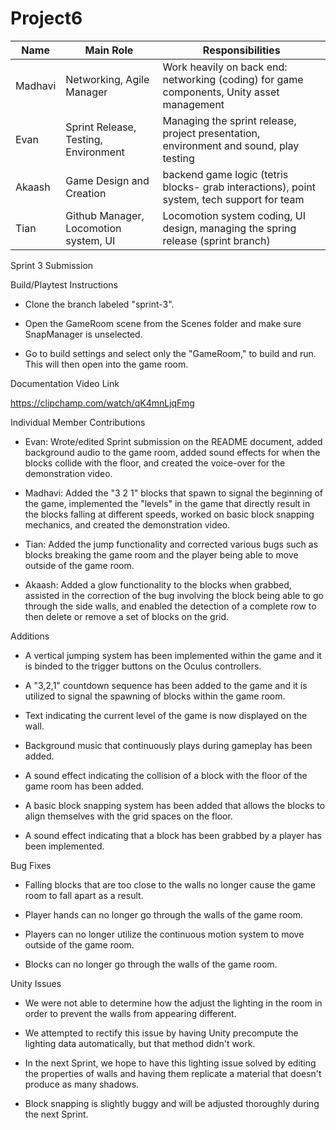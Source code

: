 # Project6

Name | Main Role | Responsibilities 
--- | --- | ---
Madhavi | Networking, Agile Manager | Work heavily on back end: networking (coding) for game components, Unity asset management
Evan | Sprint Release, Testing, Environment | Managing the sprint release, project presentation, environment and sound, play testing
Akaash | Game Design and Creation | backend game logic (tetris blocks- grab interactions), point system, tech support for team
Tian | Github Manager, Locomotion system, UI | Locomotion system coding, UI design, managing the spring release (sprint branch)

Sprint 3 Submission 

Build/Playtest Instructions

- Clone the branch labeled "sprint-3".

- Open the GameRoom scene from the Scenes folder and make sure SnapManager is unselected.

- Go to build settings and select only the "GameRoom," to build and run. This will then open into the game room. 

Documentation Video Link

https://clipchamp.com/watch/qK4mnLjqFmg

Individual Member Contributions

- Evan: Wrote/edited Sprint submission on the README document, added background audio to the game room, added sound effects for when the blocks collide with the floor, and created the voice-over for the demonstration video.

- Madhavi: Added the "3 2 1" blocks that spawn to signal the beginning of the game, implemented the "levels" in the game that directly result in the blocks falling at different speeds, worked on basic block snapping mechanics, and created the demonstration video.

- Tian: Added the jump functionality and corrected various bugs such as blocks breaking the game room and the player being able to move outside of the game room.

- Akaash: Added a glow functionality to the blocks when grabbed, assisted in the correction of the bug involving the block being able to go through the side walls, and enabled the detection of a complete row to then delete or remove a set of blocks on the grid.

Additions

- A vertical jumping system has been implemented within the game and it is binded to the trigger buttons on the Oculus controllers.

- A "3,2,1" countdown sequence has been added to the game and it is utilized to signal the spawning of blocks within the game room.

- Text indicating the current level of the game is now displayed on the wall.

- Background music that continuously plays during gameplay has been added.

- A sound effect indicating the collision of a block with the floor of the game room has been added.

- A basic block snapping system has been added that allows the blocks to align themselves with the grid spaces on the floor.

- A sound effect indicating that a block has been grabbed by a player has been implemented.

Bug Fixes

- Falling blocks that are too close to the walls no longer cause the game room to fall apart as a result.

- Player hands can no longer go through the walls of the game room.

- Players can no longer utilize the continuous motion system to move outside of the game room.

- Blocks can no longer go through the walls of the game room.

Unity Issues

- We were not able to determine how the adjust the lighting in the room in order to prevent the walls from appearing different.

- We attempted to rectify this issue by having Unity precompute the lighting data automatically, but that method didn't work.

- In the next Sprint, we hope to have this lighting issue solved by editing the properties of walls and having them replicate a material that doesn't produce as many shadows.

- Block snapping is slightly buggy and will be adjusted thoroughly during the next Sprint.
